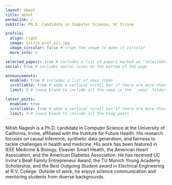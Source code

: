 ```yaml
---
layout: about
title: about
permalink: /
subtitle: Ph.D. Candidate in Computer Science, UC Irvine

profile:
  align: right
  image: nitish_prof_pic.jpg
  image_circular: false # crops the image to make it circular
  more_info: >

selected_papers: true # includes a list of papers marked as "selected={true}"
social: true # includes social icons at the bottom of the page

announcements:
  enabled: true # includes a list of news items
  scrollable: true # adds a vertical scroll bar if there are more than 3 news items
  limit: 5 # leave blank to include all the news in the `_news` folder

latest_posts:
  enabled: true
  scrollable: true # adds a vertical scroll bar if there are more than 3 new posts items
  limit: 3 # leave blank to include all the blog posts
---
```


Nitish Nagesh is a Ph.D. candidate in Computer Science at the University of California, Irvine, affiliated with the Institute for Future Health. His research focuses on causal inference, synthetic data generation, and fairness to tackle challenges in health and medicine. His work has been featured in IEEE Medicine & Biology, Elsevier Smart Health, the American Heart Association, and the American Diabetes Association. He has received UC Irvine's Beall Family Entrepreneur Award, the TU Munich Young Academy Scholarship, and the Best Outgoing Student award in Electrical Engineering at R.V. College. Outside of work, he enjoys science communication and mentoring students from diverse backgrounds.
